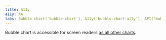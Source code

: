 ```yaml
---
title: A11y
a11y: AA
tabs: Bubble chart('bubble-chart'), A11y('bubble-chart-a11y'), API('bubble-chart-api'), Examples('bubble-chart-d3-code'), Changelog('d3-chart-changelog')
---
```


Bubble chart is accessible for screen readers [as all other charts](/data-display/d3-chart/d3-chart-a11y).
